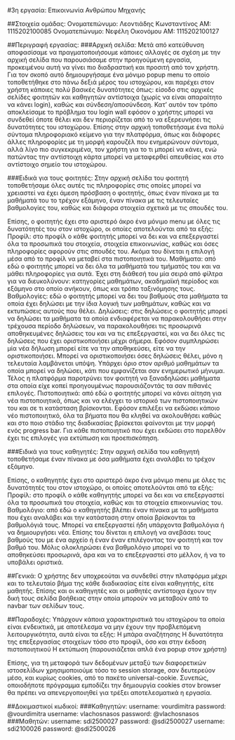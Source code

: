 #3η εργασία: Επικοινωνία Ανθρώπου Μηχανής 

##Στοιχεία ομάδας:
Ονοματεπώνυμο: Λεοντιάδης Κωνσταντίνος	 ΑΜ: 1115202100085
Ονοματεπώνυμο: Νεφέλη Οικονόμου		       ΑΜ: 1115202100127


##Περιγραφή εργασίας:
###Αρχική σελίδα:
Μετά από κατεύθυνση αποφασίσαμε να πραγματοποιήσουμε κάποιες αλλαγές σε σχέση με την αρχική σελίδα που παρουσιάσαμε στην προηγούμενη εργασία, προκειμένου αυτή να γίνει πιο διαδραστική και προσιτή από τον χρήστη. Για τον σκοπό αυτό δημιουργήσαμε ένα μόνιμο popup menu το οποίο τοποθετήθηκε στο πάνω δεξιά μέρος του ιστοχώρου, και παρέχει στον χρήστη κάποιες πολύ βασικές δυνατότητες όπως: είσοδο στις αρχικές σελίδες φοιτητών και καθηγητών αντίστοιχα (χωρίς να είναι απαραίτητο να κάνει login), καθώς και σύνδεση/αποσύνδεση. Κατ’ αυτόν τον τρόπο αποκλείσαμε το πρόβλημα του login wall εφόσον ο χρήστης μπορεί να συνδεθεί όποτε θέλει και δεν περιορίζεται από το να εξερευνήσει τις δυνατότητες του ιστοχώρου. Επίσης στην αρχική τοποθετήσαμε ένα πολύ σύντομα πληροφοριακό κείμενο για την πλατφόρμα, όπως και διάφορες άλλες πληροφορίες με τη μορφή καρουζέλ που ενημερώνουν σύντομα, αλλά λίγο πιο συγκεκριμένα, τον χρήστη για το τι μπορεί να κάνει, ενώ πατώντας την αντίστοιχη κάρτα μπορεί να μεταφερθεί απευθείας και στο αντίστοιχο σημείο του ιστοχώρου.

###Ειδικά για τους φοιτητές:
Στην αρχική σελίδα του φοιτητή τοποθετήσαμε όλες αυτές τις πληροφορίες στις οποίες μπορεί να χρειαστεί να έχει άμεση πρόσβαση ο φοιτητής, όπως έναν πίνακα με τα μαθήματά του το τρέχον εξάμηνο, έναν πίνακα με τις τελευταίες βαθμολογίες του, καθώς και διάφορα στοιχεία σχετικά με τις σπουδές του.

Επίσης, ο φοιτητής έχει στο αριστερό άκρο ένα μόνιμο menu με όλες τις δυνατότητές του στον ιστοχώρο, οι οποίες αποτελούνται από τα εξής: 
Προφίλ: στο προφίλ ο κάθε φοιτητής μπορεί να δει και να επεξεργαστεί όλα τα προσωπικά του στοιχεία, στοιχεία επικοινωνίας, καθώς και όσες πληροφορίες αφορούν στις σπουδές του. Ακόμα του δίνεται η επιλογή μέσα από το προφίλ να μεταβεί στα πιστοποιητικά του.
Μαθήματα: από εδώ ο φοιτητής μπορεί να δει όλα τα μαθήματά του τμήματός του και να μάθει πληροφορίες για αυτά. Έχει στη διάθεσή του μία σειρά από φίλτρα για να διευκολύνουν: κατηγορίες μαθημάτων, ακαδημαϊκή περίοδος και εξάμηνο στο οποίο ανήκουν, όπως και τρόπο ταξινόμησης τους.
Βαθμολογίες: εδώ ο φοιτητής μπορεί να δει του βαθμούς στα μαθήματα τα οποία έχει δηλώσει με την ίδια λογική των μαθημάτων, καθώς και να εκτυπώσεις αυτούς που θέλει.
Δηλώσεις: στις δηλώσεις ο φοιτητής μπορεί να δηλώσει τα μαθήματα τα οποία ενδιαφέρεται να παρακολουθήσει στην τρέχουσα περίοδο δηλώσεων, να παρακολουθήσει τις προσωρινά αποθηκευμένες δηλώσεις του και να τις επεξεργαστεί, και να δει όλες τις δηλώσεις που έχει οριστικοποιήσει μέχρι σήμερα. Εφόσον συμπληρώσει μία νέα δήλωση μπορεί είτε να την αποθηκεύσει, είτε να την οριστικοποιήσει. Μπορεί να οριστικοποιήσει όσες δηλώσεις θέλει, μόνο η τελευταία λαμβάνεται υπόψη. Υπάρχει όριο στον αριθμό μαθημάτων τα οποία μπορεί να δηλώσει, κάτι που εμφανίζεται σαν ενημερωτικό μήνυμα. Τέλος η πλατφόρμα παροτρύνει τον φοιτητή να ξαναδηλώσει μαθήματα στα οποία είχε κοπεί προηγουμένως παρουσιάζοντάς τα σαν πιθανές επιλογές. 
Πιστοποιητικά: από εδώ ο φοιτητής μπορεί να κάνει αίτηση για νέα πιστοποιητικά, όπως και να ελέγχει το ιστορικό των πιστοποιητικών του και σε τι κατάσταση βρίσκονται. Εφόσον επιλέξει να εκδώσει κάποιο νέο πιστοποιητικό, όλα τα βήματα που θα κληθεί να ακολουθήσει καθώς και στο ποιο στάδιο της διαδικασίας βρίσκεται φαίνονται με την μορφή ενός progress bar. Για κάθε πιστοποιητικό που έχει εκδώσει στο παρελθόν έχει τις επιλογές για εκτύπωση και προεπισκόπηση. 

###Ειδικά για τους καθηγητές:
Στην αρχική σελίδα του καθηγητή τοποθετήσαμε έναν πίνακα με όσα μαθήματα έχει αναλάβει το τρέχον εξάμηνο.

Επίσης, ο καθηγητής έχει στο αριστερό άκρο ένα μόνιμο menu με όλες τις δυνατότητές του στον ιστοχώρο, οι οποίες αποτελούνται από τα εξής: 
Προφίλ: στο προφίλ ο κάθε καθηγητής μπορεί να δει και να επεξεργαστεί όλα τα προσωπικά του στοιχεία, καθώς και τα  στοιχεία επικοινωνίας του.
Βαθμολόγιο: από εδώ ο καθηγητής βλέπει έναν πίνακα με τα μαθήματα που έχει αναλάβει και την κατάσταση στην οποία βρίσκονται τα βαθμολόγιά τους. Μπορεί να επεξεργαστεί ήδη υπάρχοντα βαθμολόγια ή να δημιουργήσει νέα. Επίσης του δίνεται η επιλογή να ανεβάσει τους βαθμούς του με ένα αρχείο ή έναν έναν επιλέγοντας τον φοιτητή και τον βαθμό του. Μόλις ολοκληρώσει ένα βαθμολόγιο μπορεί να το  αποθηκεύσει προσωρινά, άρα και να το επεξεργαστεί στο μέλλον, ή να το υποβάλει οριστικά.

##Γενικά:
Ο χρήστης δεν υποχρεούται να συνδεθεί στην πλατφόρμα μέχρι και το τελευταίο βήμα της κάθε διαδικασίας είτε είναι καθηγητής, είτε μαθητής. Επίσης και οι καθηγητές και οι μαθητές αντίστοιχα έχουν την δική τους σελίδα βοήθειας στην οποία μπορούν να μεταβούν από το navbar των σελίδων τους.

##Παραδοχές:
Υπάρχουν κάποια χαρακτηριστικά του ιστοχώρου τα οποία είναι ενδεικτικά, με αποτέλεσμα να μην έχουν την προβλεπόμενη λειτουργικότητα, αυτά είναι τα εξής:
Η μπάρα αναζήτησης
Η δυνατότητα της επεξεργασίας στοιχείων τόσο στο προφίλ, όσο και στην έκδοση πιστοποιητικού
Η εκτύπωση (παρουσιάζεται απλά ένα popup στον χρήστη)


Επίσης, για τη μεταφορά των δεδομένων μεταξύ των διαφορετικών ιστοσελίδων χρησιμοποιούμε τόσο το session storage, σαν δευτερεύον μέσο, και κυρίως cookies, από το πακέτο universal-cookie. Συνεπώς, οποιοδήποτε πρόγραμμα εμποδίζει την δημιουργία cookies στον browser θα πρέπει να απενεργοποιηθεί για τρέξει αποτελεσματικά η εργασία.

##Δοκιμαστικοί κωδικοί:
###Καθηγητών:
username: vourdimitra	password: @vourdimitra
username: vlachosnasos	password: @vlachosnasos
###Μαθητών:
username: sdi2500027	password: @sdi2500027
username: sdi2100026	password: @sdi2500026
